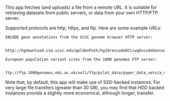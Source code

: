 This app fetches (and uploads) a file from a remote URL. It is
suitable for retrieving datasets from public servers, or data from
your own HTTP/FTP server.

Supported protocols are http, https, and ftp. Here are some example
URLs:

    ENCODE gene annotations from the UCSC genome browser HTTP server:

      http://hgdownload.cse.ucsc.edu/goldenPath/hg19/encodeDCC/wgEncodeGencodeV11/supplemental/gencode.v11.annotation.gtf.gz

    European population variant sites from the 1000 genomes FTP server:

      ftp://ftp.1000genomes.ebi.ac.uk/vol1/ftp/pilot_data/paper_data_sets/a_map_of_human_variation/exon/snps/CEU.exon.2010_09.sites.vcf.gz

Note that, by default, this app will make use of SSD-backed instances.  For very large file transfers (greater than 30 GB), you may find that HDD backed instances provide a slightly more economical, although longer, transfer.
